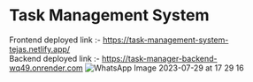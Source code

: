 # Task Management System 
Frontend deployed link :- https://task-management-system-tejas.netlify.app/ <br>
Backend deployed link :- https://task-manager-backend-wq49.onrender.com 
![WhatsApp Image 2023-07-29 at 17 29 16](https://github.com/Tejasjain19/Task-Management-System/assets/77677089/cb64eb25-2b65-4703-80ba-19272b1639b5)
